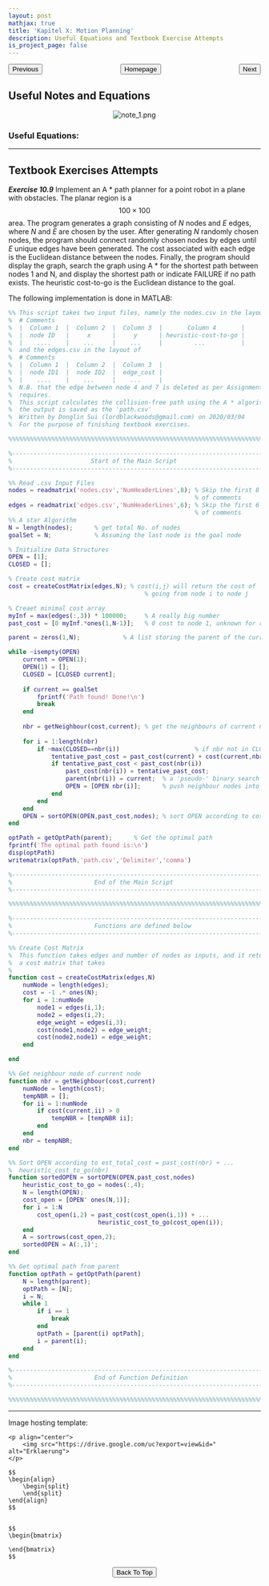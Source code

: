 ```yaml
---
layout: post
mathjax: true
title: 'Kapitel X: Motion Planning'
description: Useful Equations and Textbook Exercise Attempts
is_project_page: false
---
```



<p style="text-align:center;">
<button type="button" onclick="window.location.href='index.html';">Homepage</button>
<span style="float:left;"><button type="button" onclick="window.location.href='KapIX.html';">Previous</button></span>
<span style="float:right;"><button type="button" onclick="window.location.href='KapXI.html';">Next</button></span>
</p>

## Useful Notes and Equations
<p align="center">
    <img src="https://drive.google.com/uc?export=view&id=1mnDxiqs1IdvNmHewFYOWmvMyqrbTcA24" alt="note_1.png">
</p>


### Useful Equations:

***

## Textbook Exercises Attempts

_**Exercise 10.9**_ Implement an A * path planner for a point robot in a plane with obstacles. The planar region is a $$100\times 100$$ area. The program generates a graph consisting of _N_ nodes and _E_ edges, where _N_ and _E_ are chosen by the user. After generating _N_ randomly chosen nodes, the program should connect randomly chosen nodes by edges until _E_ unique edges have been generated. The cost associated with each edge is the Euclidean distance between the nodes. Finally, the program should display the graph, search the graph using A * for the shortest path between nodes 1 and N, and display the shortest path or indicate FAILURE if no path exists. The heuristic cost-to-go is the Euclidean distance to the goal.

The following implementation is done in MATLAB:

```Matlab
%% This script takes two input files, namely the nodes.csv in the layout of
%  # Comments
%  |  Column 1  |  Column 2  |  Column 3  |       Column 4       |  
%  |  node ID   |     x      |     y      | heuristic-cost-to-go |
%  |    ....    |    ...     |    ...     |         ...          |
%  and the edges.csv in the layout of
%  # Comments
%  |  Column 1  |  Column 2  |  Column 3  |  
%  |  node ID1  |  node ID2  |  edge_cost |
%  |    ....    |    ...     |    ...     | 
%  N.B. that the edge between node 4 and 7 is deleted as per Assignment
%  requires.
%  This script calculates the collision-free path using the A * algorithm, 
%  the output is saved as the 'path.csv'
%  Written by Donglin Sui (lordblackwoods@gmail.com) on 2020/03/04
%  For the purpose of finishing textbook exercises.

%%%%%%%%%%%%%%%%%%%%%%%%%%%%%%%%%%%%%%%%%%%%%%%%%%%%%%%%%%%%%%%%%%%%%%%%%%%

%--------------------------------------------------------------------------
%                      Start of the Main Script
%--------------------------------------------------------------------------

%% Read .csv Input Files
nodes = readmatrix('nodes.csv','NumHeaderLines',8); % Skip the first 8 rows
                                                    % of comments
edges = readmatrix('edges.csv','NumHeaderLines',6); % Skip the first 6 rows
                                                    % of comments
%% A star Algorithm
N = length(nodes);      % get total No. of nodes
goalSet = N;            % Assuming the last node is the goal node

% Initialize Data Structures
OPEN = [1];
CLOSED = [];

% Create cost matrix
cost = createCostMatrix(edges,N); % cost(i,j) will return the cost of
                                      % going from node i to node j

% Creaet minimal cost array
myInf = max(edges(:,3)) * 100000;     % A really big number
past_cost = [0 myInf.*ones(1,N-1)];   % 0 cost to node 1, unknown for rest

parent = zeros(1,N);            % A list storing the parent of the current 

while ~isempty(OPEN)
    current = OPEN(1);
    OPEN(1) = [];
    CLOSED = [CLOSED current];
    
    if current == goalSet 
        fprintf('Path found! Done!\n')
        break
    end
    
    nbr = getNeighbour(cost,current); % get the neighbours of current node
    
    for i = 1:length(nbr)
        if ~max(CLOSED==nbr(i))                     % if nbr not in CLOSED
            tentative_past_cost = past_cost(current) + cost(current,nbr(i));
            if tentative_past_cost < past_cost(nbr(i))
                past_cost(nbr(i)) = tentative_past_cost;
                parent(nbr(i)) = current;  % a 'pseudo-' binary search tree
                OPEN = [OPEN nbr(i)];      % push neighbour nodes into OPEN
            end
        end
    end
    OPEN = sortOPEN(OPEN,past_cost,nodes); % sort OPEN according to costs
end    

optPath = getOptPath(parent);      % Get the optimal path
fprintf('The optimal path found is:\n')
disp(optPath)
writematrix(optPath,'path.csv','Delimiter','comma')

%--------------------------------------------------------------------------
%                       End of the Main Script
%--------------------------------------------------------------------------

%%%%%%%%%%%%%%%%%%%%%%%%%%%%%%%%%%%%%%%%%%%%%%%%%%%%%%%%%%%%%%%%%%%%%%%%%%%

%--------------------------------------------------------------------------
%                       Functions are defined below
%--------------------------------------------------------------------------

%% Create Cost Matrix
%  This function takes edges and number of nodes as inputs, and it returns
%  a cost matrix that takes 
%
function cost = createCostMatrix(edges,N)
    numNode = length(edges);
    cost = -1 .* ones(N);
    for i = 1:numNode
        node1 = edges(i,1);
        node2 = edges(i,2);
        edge_weight = edges(i,3);
        cost(node1,node2) = edge_weight;
        cost(node2,node1) = edge_weight;
    end

end

%% Get neighbour node of current node
function nbr = getNeighbour(cost,current)
    numNode = length(cost);
    tempNBR = [];
    for ii = 1:numNode
        if cost(current,ii) > 0
            tempNBR = [tempNBR ii];
        end
    end
    nbr = tempNBR;
end

%% Sort OPEN according to est_total_cost = past_cost(nbr) + ...
%  heuristic_cost_to_go(nbr)
function sortedOPEN = sortOPEN(OPEN,past_cost,nodes)
    heuristic_cost_to_go = nodes(:,4);
    N = length(OPEN);
    cost_open = [OPEN' ones(N,1)]; 
    for i = 1:N
        cost_open(i,2) = past_cost(cost_open(i,1)) + ...
                         heuristic_cost_to_go(cost_open(i));
    end
    A = sortrows(cost_open,2);
    sortedOPEN = A(:,1)';
end

%% Get optimal path from parent
function optPath = getOptPath(parent)
    N = length(parent);
    optPath = [N];
    i = N;
    while 1
        if i == 1
            break
        end
        optPath = [parent(i) optPath];
        i = parent(i);
    end
end

%--------------------------------------------------------------------------
%                       End of Function Definition
%--------------------------------------------------------------------------

%%%%%%%%%%%%%%%%%%%%%%%%%%%%%%%%%%%%%%%%%%%%%%%%%%%%%%%%%%%%%%%%%%%%%%%%%%%
```

***

Image hosting template:

```
<p align="center">
    <img src="https://drive.google.com/uc?export=view&id=" alt="Erklaerung">
</p>
```

```
$$
\begin{align}
    \begin{split}
    \end{split}
\end{align}
$$


$$
\begin{bmatrix}
       
\end{bmatrix}
$$
```

<p style="text-align:center;">
<button type="button" onclick="window.location.href='#top';">Back To Top</button>
<p>
